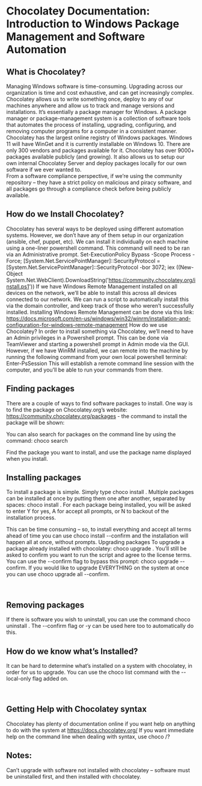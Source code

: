 # Chocolatey Documentation: Introduction to Windows Package Management and Software Automation

## What is Chocolatey?
Managing Windows software is time-consuming.  Upgrading across our organization is time and cost exhaustive, and can get increasingly complex. Chocolatey allows us to write something once, deploy to any of our machines anywhere and allow us to track and manage versions and installations. It’s essentially a package manager for Windows.
A package manager or package-management system is a collection of software tools that automates the process of installing, upgrading, configuring, and removing computer programs for a computer in a consistent manner.
Chocolatey has the largest online registry of Windows packages. Windows 11 will have WinGet and it is currently installable on Windows 10.  There are only 300 vendors and packages available for it.  Chocolatey has over 9000+ packages available publicly (and growing).  It also allows us to setup our own internal Chocolatey Server and deploy packages locally for our own software if we ever wanted to.  
From a software compliance perspective, if we’re using the community repository – they have a strict policy on malicious and piracy software, and all packages go through a compliance check before being publicly available.

## How do we Install Chocolatey?
Chocolatey has several ways to be deployed using different automation systems.  However, we don’t have any of them setup in our organization (ansible, chef, puppet, etc).  We can install it individually on each machine using a one-liner powershell command.  This command will need to be ran via an Administrative prompt.
Set-ExecutionPolicy Bypass -Scope Process -Force; [System.Net.ServicePointManager]::SecurityProtocol = [System.Net.ServicePointManager]::SecurityProtocol -bor 3072; iex ((New-Object System.Net.WebClient).DownloadString('https://community.chocolatey.org/install.ps1'))
If we have Windows Remote Management installed on all devices on the network, we’ll be able to install this across all devices connected to our network.  We can run a script to automatically install this via the domain controller, and keep track of those who weren’t successfully installed.  Installing Windows Remote Management can be done via this link: https://docs.microsoft.com/en-us/windows/win32/winrm/installation-and-configuration-for-windows-remote-management
How do we use Chocolatey?
In order to install something via Chocolatey, we’ll need to have an Admin privileges in a Powershell prompt. This can be done via TeamViewer and starting a powershell prompt in Admin mode via the GUI.  However, if we have WinRM installed, we can remote into the machine by running the following command from your own local powershell terminal:  Enter-PsSession <COMPUTERNAME>
This will establish a remote command line session with the computer, and you’ll be able to run your commands from there.
 
## Finding packages
There are a couple of ways to find software packages to install.  One way is to find the package on Chocolatey.org’s website: https://community.chocolatey.org/packages - the command to install the package will be shown:
 
You can also search for packages on the command line by using the command: choco search <KEYWORD>
 
Find the package you want to install, and use the package name displayed when you install.
 
## Installing packages
To install a package is simple.  Simply type choco install <PACKAGENAME>. Multiple packages can be installed at once by putting them one after another, separated by spaces: choco install <PACKAGENAME> <PACKAGENAME> <PACKAGENAME>.
For each package being installed, you will be asked to enter Y for yes, A for accept all prompts, or N to backout of the installation process. 
 
This can be time consuming – so, to install everything and accept all terms ahead of time you can use choco install <PACKAGENAME> --confirm and the installation will happen all at once, without prompts.
Upgrading packages
To upgrade a package already installed with chocolatey: choco upgrade <PACKAGENAME>.  You’ll still be asked to confirm you want to run the script and agree to the license terms.  You can use the --confirm flag to bypass this prompt:  choco upgrade <PACKAGENAME> --confirm.
If you would like to upgrade EVERYTHING on the system at once you can use choco upgrade all --confirm.
 

 
## Removing packages
If there is software you wish to uninstall, you can use the command choco uninstall <PACKAGENAME>. The --confirm flag or -y can be used here too to automatically do this.
 

## How do we know what’s Installed?
It can be hard to determine what’s installed on a system with chocolatey, in order for us to upgrade.  You can use the choco list command with the --local-only flag added on.
 
 
## Getting Help with Chocolatey syntax
Chocolatey has plenty of documentation online if you want help on anything to do with the system at https://docs.chocolatey.org/ 
If you want immediate help on the command line when dealing with syntax, use choco /?
 
## Notes:
Can’t upgrade with software not installed with chocolatey – software must be uninstalled first, and then installed with chocolatey.

